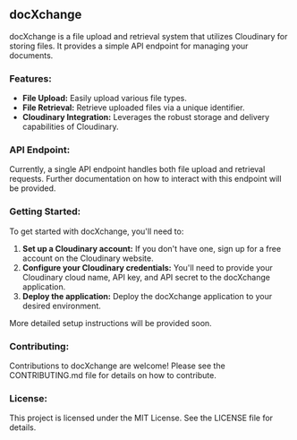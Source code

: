 ## docXchange

docXchange is a file upload and retrieval system that utilizes Cloudinary for storing files. It provides a simple API endpoint for managing your documents.

### Features:

* **File Upload:** Easily upload various file types.
* **File Retrieval:** Retrieve uploaded files via a unique identifier.
* **Cloudinary Integration:** Leverages the robust storage and delivery capabilities of Cloudinary.

### API Endpoint:

Currently, a single API endpoint handles both file upload and retrieval requests. Further documentation on how to interact with this endpoint will be provided.

### Getting Started:

To get started with docXchange, you'll need to:

1. **Set up a Cloudinary account:** If you don't have one, sign up for a free account on the Cloudinary website.
2. **Configure your Cloudinary credentials:** You'll need to provide your Cloudinary cloud name, API key, and API secret to the docXchange application.
3. **Deploy the application:** Deploy the docXchange application to your desired environment.

More detailed setup instructions will be provided soon.

### Contributing:

Contributions to docXchange are welcome! Please see the CONTRIBUTING.md file for details on how to contribute.

### License:

This project is licensed under the MIT License. See the LICENSE file for details.